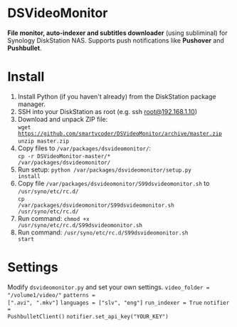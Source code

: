 # DSVideoMonitor

<b>File monitor, auto-indexer and subtitles downloader</b> (using subliminal) for Synology DiskStation NAS. Supports push notifications like <b>Pushover</b> and <b>Pushbullet</b>.

# Install
1. Install Python (if you haven't already) from the DiskStation package manager.
2. SSH into your DiskStation as root (e.g. ssh root@192.168.1.10)
3. Download and unpack ZIP file: <br />
<code>wget https://github.com/smartycoder/DSVideoMonitor/archive/master.zip</code><br />
<code>unzip master.zip</code><br />
4. Copy files to <code>/var/packages/dsvideomonitor/</code>:<br />
<code>cp -r DSVideoMonitor-master/* /var/packages/dsvideomonitor/</code>
5. Run setup: <code>python /var/packages/dsvideomonitor/setup.py install</code>
6. Copy file <code>/var/packages/dsvideomonitor/S99dsvideomonitor.sh</code> to <code>/usr/syno/etc/rc.d/</code><br />
<code>cp /var/packages/dsvideomonitor/S99dsvideomonitor.sh /usr/syno/etc/rc.d/</code>
7. Run command: <code>chmod +x /usr/syno/etc/rc.d/S99dsvideomonitor.sh</code>
8. Run command: <code>/usr/syno/etc/rc.d/S99dsvideomonitor.sh start</code>

# Settings
Modify <code>dsvideomonitor.py</code> and set your own settings.
<code>video_folder = "/volume1/video/"</code>
<code>patterns = ["*.avi", "*.mkv"]</code>
<code>languages = ["slv", "eng"]</code>
<code>run_indexer = True</code>
<code>notifier = PushbulletClient()</code>
<code>notifier.set_api_key("YOUR_KEY")</code>
